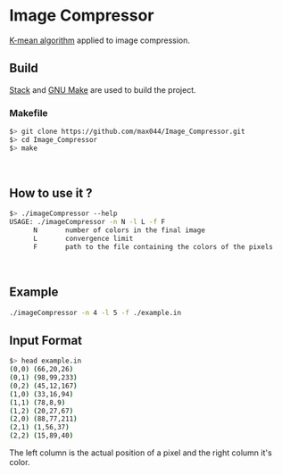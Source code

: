 # Image Compressor
[K-mean algorithm](https://en.wikipedia.org/wiki/K-means_clustering) applied to image compression.
<br>

## Build
[Stack](https://docs.haskellstack.org/en/stable/README/) and [GNU Make](https://www.gnu.org/software/make/) are used to build the project.

### Makefile
```sh
$> git clone https://github.com/max044/Image_Compressor.git
$> cd Image_Compressor
$> make
```
<br>

## How to use it ?
```sh
$> ./imageCompressor --help
USAGE: ./imageCompressor -n N -l L -f F
      N       number of colors in the final image
      L       convergence limit
      F       path to the file containing the colors of the pixels
```
<br>

## Example
```sh
./imageCompressor -n 4 -l 5 -f ./example.in
```

## Input Format
```sh
$> head example.in
(0,0) (66,20,26)
(0,1) (98,99,233)
(0,2) (45,12,167)
(1,0) (33,16,94)
(1,1) (78,8,9)
(1,2) (20,27,67)
(2,0) (88,77,211)
(2,1) (1,56,37)
(2,2) (15,89,40)
```
The left column is the actual position of a pixel and the right column it's color.
<br>
